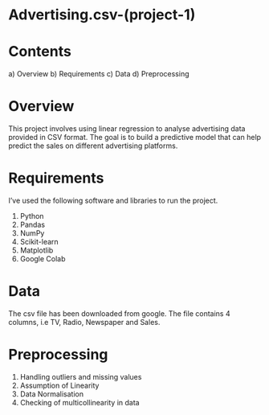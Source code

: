 # Advertising.csv-(project-1)

# Contents
a) Overview
b) Requirements
c) Data
d) Preprocessing

# Overview
This project involves using linear regression to analyse advertising data provided in CSV format. The goal is to build a predictive model that can help predict the sales on different advertising platforms.

# Requirements
I’ve used the following software and libraries to run the project. 
1. Python
2. Pandas
3. NumPy
4. Scikit-learn
5. Matplotlib
6. Google Colab

# Data
The csv file has been downloaded from google. The file contains 4 columns, i.e TV, Radio, Newspaper and Sales.

# Preprocessing
1) Handling outliers and missing values
2) Assumption of Linearity
3) Data Normalisation
4) Checking of multicollinearity in data
